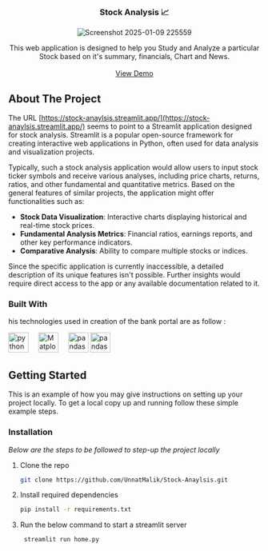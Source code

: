 
<br/>
<div align="center">

<h3 align="center">Stock Analysis 📈</h3>

![Screenshot 2025-01-09 225559](https://github.com/user-attachments/assets/05cfc010-55a9-452c-b742-ff94697aff20)


<p align="center">
This web application is designed to help you Study and Analyze a particular Stock based on it's summary, financials, Chart and News.

<br/>
<br/>
<a href="https://stock-anaylsis.streamlit.app ">View Demo</a>  


</p>
</div>

## About The Project

The URL [https://stock-anaylsis.streamlit.app/](https://stock-anaylsis.streamlit.app/) seems to point to a Streamlit application designed for stock analysis. Streamlit is a popular open-source framework for creating interactive web applications in Python, often used for data analysis and visualization projects.

Typically, such a stock analysis application would allow users to input stock ticker symbols and receive various analyses, including price charts, returns, ratios, and other fundamental and quantitative metrics. Based on the general features of similar projects, the application might offer functionalities such as:

- **Stock Data Visualization**: Interactive charts displaying historical and real-time stock prices.
- **Fundamental Analysis Metrics**: Financial ratios, earnings reports, and other key performance indicators.
- **Comparative Analysis**: Ability to compare multiple stocks or indices.

Since the specific application is currently inaccessible, a detailed description of its unique features isn't possible. Further insights would require direct access to the app or any available documentation related to it.
### Built With

his technologies used in creation of the bank portal are as follow :

   <img src="https://skillicons.dev/icons?i=py" height="40" alt="python logo"  />
  <img width="12" />
  <img src="https://avatars.githubusercontent.com/u/215947?s=200&v=4" height="40" alt="Matplotlib"/>
  <img width="12" />
  <img src="https://cdn.jsdelivr.net/gh/devicons/devicon/icons/pandas/pandas-original.svg" height="40" alt="pandas logo"  />
  <img src="https://streamlit.io/images/brand/streamlit-mark-color.png" height="40" alt="pandas logo" />

###

## Getting Started

This is an example of how you may give instructions on setting up your project locally.
To get a local copy up and running follow these simple example steps.
### Installation

_Below are the steps to be followed to step-up the project locally_


1. Clone the repo 
   ```sh
   git clone https://github.com/UnnatMalik/Stock-Anaylsis.git
   ``` 
3. Install required dependencies
   ```sh
   pip install -r requirements.txt
   ```
4. Run the below command to start a streamlit server
    ``` bash
     streamlit run home.py 
   ```
